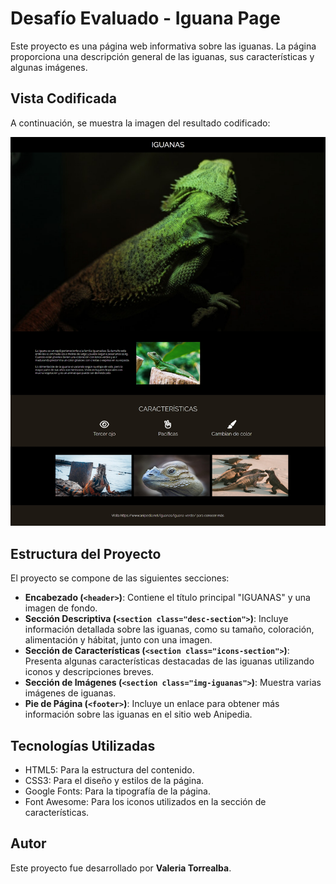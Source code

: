 # Desafío Evaluado - Iguana Page

Este proyecto es una página web informativa sobre las iguanas. La página proporciona una descripción general de las iguanas, sus características y algunas imágenes.

## Vista Codificada

A continuación, se muestra la imagen del resultado codificado:

![iguanaPage](screenshot/iguanaPage.png)

## Estructura del Proyecto

El proyecto se compone de las siguientes secciones:

- **Encabezado (`<header>`)**: Contiene el título principal "IGUANAS" y una imagen de fondo.
- **Sección Descriptiva (`<section class="desc-section">`)**: Incluye información detallada sobre las iguanas, como su tamaño, coloración, alimentación y hábitat, junto con una imagen.
- **Sección de Características (`<section class="icons-section">`)**: Presenta algunas características destacadas de las iguanas utilizando iconos y descripciones breves.
- **Sección de Imágenes (`<section class="img-iguanas">`)**: Muestra varias imágenes de iguanas.
- **Pie de Página (`<footer>`)**: Incluye un enlace para obtener más información sobre las iguanas en el sitio web Anipedia.

## Tecnologías Utilizadas

- HTML5: Para la estructura del contenido.
- CSS3: Para el diseño y estilos de la página.
- Google Fonts: Para la tipografía de la página.
- Font Awesome: Para los iconos utilizados en la sección de características.

## Autor

Este proyecto fue desarrollado por **Valeria Torrealba**.